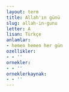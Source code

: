 ```yaml
---
layout: term
title: Allah'ın günü
slug: allah-in-gunu
letter: A
lisan: Türkçe
anlamlar:
- hemen hemen her gün
ozellikler:
- - ''
ornekler:
- - ''
orneklerkaynak:
- - ''
---
```

